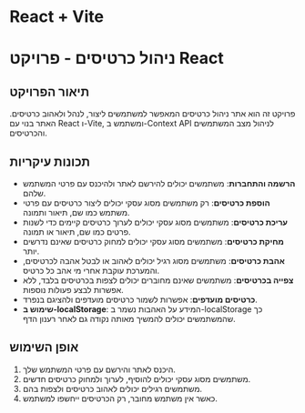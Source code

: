 # React + Vite

# ניהול כרטיסים - פרויקט React

## תיאור הפרויקט

פרויקט זה הוא אתר ניהול כרטיסים המאפשר למשתמשים ליצור, לנהל ולאהוב כרטיסים. האתר בנוי עם React ו-Vite, ומשתמש ב-Context API לניהול מצב המשתמשים והכרטיסים.

## תכונות עיקריות

- **הרשמה והתחברות**: משתמשים יכולים להירשם לאתר ולהיכנס עם פרטי המשתמש שלהם.
- **הוספת כרטיסים**: רק משתמשים מסוג עסקי יכולים ליצור כרטיסים עם פרטי משתמש כמו שם, תיאור ותמונה.
- **עריכת כרטיסים**: משתמשים מסוג עסקי יכולים לערוך כרטיסים קיימים כדי לשנות פרטים כמו שם, תיאור או תמונה.
- **מחיקת כרטיסים**: משתמשים מסוג עסקי יכולים למחוק כרטיסים שאינם נדרשים יותר.
- **אהבת כרטיסים**: משתמשים מסוג רגיל יכולים לאהוב או לבטל אהבה לכרטיסים, והמערכת עוקבת אחרי מי אהב כל כרטיס.
- **צפייה בכרטיסים**: משתמשים שאינם מחוברים יכולים לצפות בכרטיסים בלבד, ללא אפשרות לבצע פעולות נוספות.
- **כרטיסים מועדפים**: אפשרות לשמור כרטיסים מועדפים ולהציגם בנפרד.
- **שימוש ב-localStorage**: המידע על האהבות נשמר ב-localStorage כך שהמשתמשים יכולים להמשיך מאותה נקודה גם לאחר רענון הדף.

## אופן השימוש

1. היכנס לאתר והירשם עם פרטי המשתמש שלך.
2. משתמשים מסוג עסקי יכולים להוסיף, לערוך ולמחוק כרטיסים חדשים.
3. משתמשים רגילים יכולים לאהוב כרטיסים ולצפות בהם.
4. כאשר אין משתמש מחובר, רק הכרטיסים ייחשפו למשתמש.
